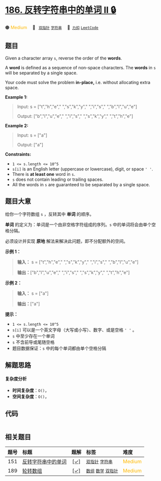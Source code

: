 # [186. 反转字符串中的单词 II 🔒](https://2xiao.github.io/leetcode-js/problem/0186.html)

🟠 <font color=#ffb800>Medium</font>&emsp; 🔖&ensp; [`双指针`](/tag/two-pointers.md) [`字符串`](/tag/string.md)&emsp; 🔗&ensp;[`力扣`](https://leetcode.cn/problems/reverse-words-in-a-string-ii) [`LeetCode`](https://leetcode.com/problems/reverse-words-in-a-string-ii)

## 题目

Given a character array `s`, reverse the order of the **words**.

A **word** is defined as a sequence of non-space characters. The **words** in
`s` will be separated by a single space.

Your code must solve the problem **in-place,** i.e. without allocating extra
space.



**Example 1:**

> Input: s = ["t","h","e"," ","s","k","y"," ","i","s"," ","b","l","u","e"]
> 
> Output: ["b","l","u","e"," ","i","s"," ","s","k","y"," ","t","h","e"]

**Example 2:**

> Input: s = ["a"]
> 
> Output: ["a"]

**Constraints:**

  * `1 <= s.length <= 10^5`
  * `s[i]` is an English letter (uppercase or lowercase), digit, or space `' '`.
  * There is **at least one** word in `s`.
  * `s` does not contain leading or trailing spaces.
  * All the words in `s` are guaranteed to be separated by a single space.


## 题目大意

给你一个字符数组 `s` ，反转其中 **单词** 的顺序。

**单词** 的定义为：单词是一个由非空格字符组成的序列。`s` 中的单词将会由单个空格分隔。

必须设计并实现 **原地** 解法来解决此问题，即不分配额外的空间。



**示例 1：**

> 
> 
> 
> 
> 
> **输入：** s = ["t","h","e"," ","s","k","y"," ","i","s"," ","b","l","u","e"]
> 
> **输出：**["b","l","u","e"," ","i","s"," ","s","k","y"," ","t","h","e"]
> 
> 

**示例 2：**

> 
> 
> 
> 
> 
> **输入：** s = ["a"]
> 
> **输出：**["a"]
> 
> 



**提示：**

  * `1 <= s.length <= 10^5`
  * `s[i]` 可以是一个英文字母（大写或小写）、数字、或是空格 `' '` 。
  * `s` 中至少存在一个单词
  * `s` 不含前导或尾随空格
  * 题目数据保证：`s` 中的每个单词都由单个空格分隔


## 解题思路

#### 复杂度分析

- **时间复杂度**：`O()`，
- **空间复杂度**：`O()`，

## 代码

```javascript

```

## 相关题目

<!-- prettier-ignore -->
| 题号 | 标题 | 题解 | 标签 | 难度 |
| :------: | :------ | :------: | :------ | :------ |
| 151 | [反转字符串中的单词](https://leetcode.com/problems/reverse-words-in-a-string) | [[✓]](/problem/0151.md) |  [`双指针`](/tag/two-pointers.md) [`字符串`](/tag/string.md) | <font color=#ffb800>Medium</font> |
| 189 | [轮转数组](https://leetcode.com/problems/rotate-array) | [[✓]](/problem/0189.md) |  [`数组`](/tag/array.md) [`数学`](/tag/math.md) [`双指针`](/tag/two-pointers.md) | <font color=#ffb800>Medium</font> |